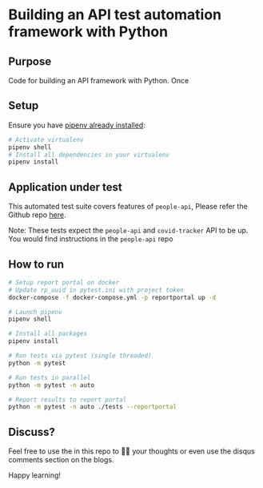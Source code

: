 # Building an API test automation framework with Python

## Purpose
Code for building an API framework with Python. Once

## Setup

Ensure you have
[pipenv already installed](https://automationhacks.io/2020/07/12/how-to-manage-your-python-virtualenvs-with-pipenv/):

```zsh
# Activate virtualenv
pipenv shell
# Install all dependencies in your virtualenv
pipenv install
```

## Application under test

This automated test suite covers features of `people-api`, Please refer the Github repo
[here](https://github.com/automationhacks/people-api).

Note: These tests expect the `people-api` and `covid-tracker` API to be up. You would find
instructions in the `people-api` repo

## How to run

```zsh
# Setup report portal on docker
# Update rp_uuid in pytest.ini with project token
docker-compose -f docker-compose.yml -p reportportal up -d

# Launch pipenv
pipenv shell

# Install all packages
pipenv install

# Run tests via pytest (single threaded)
python -m pytest

# Run tests in parallel
python -m pytest -n auto

# Report results to report portal
python -m pytest -n auto ./tests --reportportal
```

## Discuss?

Feel free to use the
in this repo to ✍🏼 your thoughts or even use the disqus comments section on the blogs.

Happy learning!
